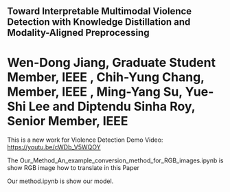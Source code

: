 ## Toward Interpretable Multimodal Violence Detection with Knowledge Distillation and Modality-Aligned Preprocessing
# Wen-Dong Jiang, Graduate Student Member, IEEE , Chih-Yung Chang, Member, IEEE , Ming-Yang Su, Yue-Shi Lee and Diptendu Sinha Roy, Senior Member, IEEE  

This is a new work for Violence Detection 
Demo Video: https://youtu.be/cWDb_V5WQOY

The Our_Method_An_example_conversion_method_for_RGB_images.ipynb is show RGB image how to translate in this Paper

Our method.ipynb is show our model.
